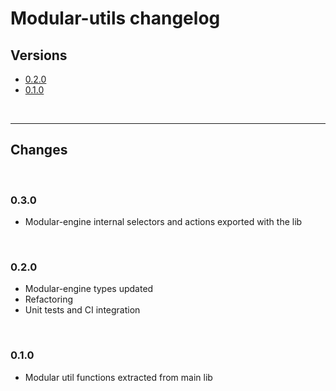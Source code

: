 # Modular-utils changelog

## Versions

- [0.2.0](#020)
- [0.1.0](#010)

<br>

---

## Changes

<br>

### 0.3.0

- Modular-engine internal selectors and actions exported with the lib

<br>

### 0.2.0

- Modular-engine types updated
- Refactoring
- Unit tests and CI integration

<br>

### 0.1.0

- Modular util functions extracted from main lib
